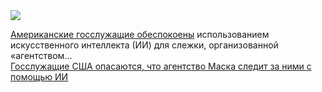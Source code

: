 <!--2025-04-10 13:14:10-->
<div class="yb">
  <div class="rss smaller1 habr"><img src="https://habrastorage.org/getpro/habr/upload_files/80c/274/160/80c274160ce344921c7fb26884ec9311.jpg" /><p><a href="https://www.theguardian.com/us-news/ng-interactive/2025/apr/10/elon-musk-doge-spying" rel="noopener noreferrer nofollow">Американские госслужащие обеспокоены</a> использованием искусственного интеллекта (ИИ) для слежки, организованной «агентством... <br><a class="light" href="https://habr.com/ru/news/899632/?utm_source=habrahabr&utm_medium=rss&utm_campaign=899632">Госслужащие США опасаются, что агентство Маска следит за ними с помощью ИИ</a></div>
</div>
